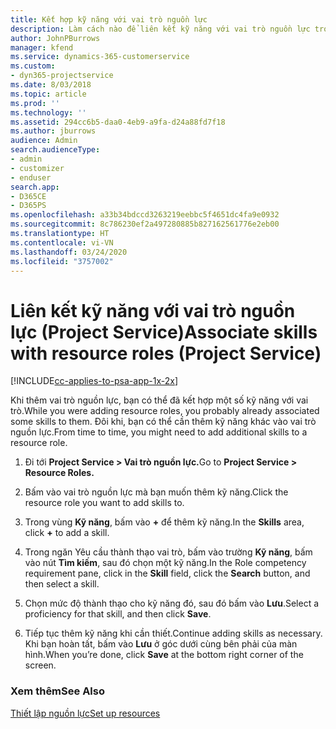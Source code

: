 ```yaml
---
title: Kết hợp kỹ năng với vai trò nguồn lực
description: Làm cách nào để liên kết kỹ năng với vai trò nguồn lực trong Project Service
author: JohnPBurrows
manager: kfend
ms.service: dynamics-365-customerservice
ms.custom:
- dyn365-projectservice
ms.date: 8/03/2018
ms.topic: article
ms.prod: ''
ms.technology: ''
ms.assetid: 294cc6b5-daa0-4eb9-a9fa-d24a88fd7f18
ms.author: jburrows
audience: Admin
search.audienceType:
- admin
- customizer
- enduser
search.app:
- D365CE
- D365PS
ms.openlocfilehash: a33b34bdccd3263219eebbc5f4651dc4fa9e0932
ms.sourcegitcommit: 8c786230ef2a497280885b827162561776e2eb00
ms.translationtype: HT
ms.contentlocale: vi-VN
ms.lasthandoff: 03/24/2020
ms.locfileid: "3757002"
---
```

# <a name="associate-skills-with-resource-roles-project-service"></a><span data-ttu-id="a619d-103">Liên kết kỹ năng với vai trò nguồn lực (Project Service)</span><span class="sxs-lookup"><span data-stu-id="a619d-103">Associate skills with resource roles (Project Service)</span></span>

[!INCLUDE[cc-applies-to-psa-app-1x-2x](../includes/cc-applies-to-psa-app-1x-2x.md)]

<span data-ttu-id="a619d-104">Khi thêm vai trò nguồn lực, bạn có thể đã kết hợp một số kỹ năng với vai trò.</span><span class="sxs-lookup"><span data-stu-id="a619d-104">While you were adding resource roles, you probably already associated some skills to them.</span></span> <span data-ttu-id="a619d-105">Đôi khi, bạn có thể cần thêm kỹ năng khác vào vai trò nguồn lực.</span><span class="sxs-lookup"><span data-stu-id="a619d-105">From time to time, you might need to add additional skills to a resource role.</span></span>  
  
1.  <span data-ttu-id="a619d-106">Đi tới **Project Service > Vai trò nguồn lực.**</span><span class="sxs-lookup"><span data-stu-id="a619d-106">Go to **Project Service > Resource Roles.**</span></span>  
  
2.  <span data-ttu-id="a619d-107">Bấm vào vai trò nguồn lực mà bạn muốn thêm kỹ năng.</span><span class="sxs-lookup"><span data-stu-id="a619d-107">Click the resource role you want to add skills to.</span></span>  
  
3.  <span data-ttu-id="a619d-108">Trong vùng **Kỹ năng**, bấm vào **+** để thêm kỹ năng.</span><span class="sxs-lookup"><span data-stu-id="a619d-108">In the **Skills** area, click **+** to add a skill.</span></span>  
  
4.  <span data-ttu-id="a619d-109">Trong ngăn Yêu cầu thành thạo vai trò, bấm vào trường **Kỹ năng**, bấm vào nút **Tìm kiếm**, sau đó chọn một kỹ năng.</span><span class="sxs-lookup"><span data-stu-id="a619d-109">In the Role competency requirement pane, click in the **Skill** field, click the **Search** button,  and then select a skill.</span></span>  
  
5.  <span data-ttu-id="a619d-110">Chọn mức độ thành thạo cho kỹ năng đó, sau đó bấm vào **Lưu**.</span><span class="sxs-lookup"><span data-stu-id="a619d-110">Select a proficiency for that skill, and then click **Save**.</span></span>  
  
6.  <span data-ttu-id="a619d-111">Tiếp tục thêm kỹ năng khi cần thiết.</span><span class="sxs-lookup"><span data-stu-id="a619d-111">Continue adding skills as necessary.</span></span> <span data-ttu-id="a619d-112">Khi bạn hoàn tất, bấm vào **Lưu** ở góc dưới cùng bên phải của màn hình.</span><span class="sxs-lookup"><span data-stu-id="a619d-112">When you’re done, click **Save** at the bottom right corner of the screen.</span></span>  
  
### <a name="see-also"></a><span data-ttu-id="a619d-113">Xem thêm</span><span class="sxs-lookup"><span data-stu-id="a619d-113">See Also</span></span>  
 [<span data-ttu-id="a619d-114">Thiết lập nguồn lực</span><span class="sxs-lookup"><span data-stu-id="a619d-114">Set up resources</span></span>](../project-service/set-up-resources.md)
